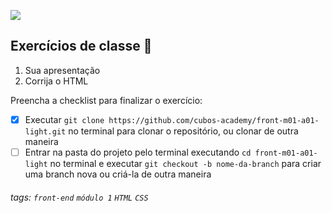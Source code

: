 ![](https://i.imgur.com/xG74tOh.png)

## Exercícios de classe 🏫

1. Sua apresentação
2. Corrija o HTML

Preencha a checklist para finalizar o exercício:

- [x] Executar `git clone https://github.com/cubos-academy/front-m01-a01-light.git` no terminal para clonar o repositório, ou clonar de outra maneira
- [ ] Entrar na pasta do projeto pelo terminal executando `cd front-m01-a01-light` no terminal e executar `git checkout -b nome-da-branch` para criar uma branch nova ou criá-la de outra maneira

###### tags: `front-end` `módulo 1` `HTML` `CSS`
